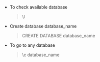 * To check available database
   > \l
* Create database database_name
   > CREATE DATABASE database_name
* To go to any database 
   > \c database_name
   
